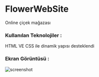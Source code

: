<h1>FlowerWebSite</h1>
Online çiçek mağazası
<h3>Kullanılan Teknolojiler :</h3>
HTML VE CSS ile dinamik yapısı desteklendi 
<h3>Ekran Görüntüsü :</h3>

![screenshot](screenshot.gif)


